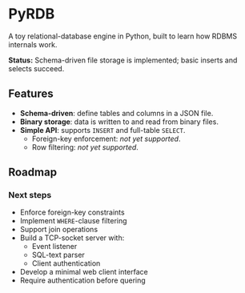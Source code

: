 # PyRDB

A toy relational-database engine in Python, built to learn how RDBMS internals work.

**Status:** Schema-driven file storage is implemented; basic inserts and selects succeed.

## Features

- **Schema-driven**: define tables and columns in a JSON file.
- **Binary storage**: data is written to and read from binary files.
- **Simple API**: supports `INSERT` and full-table `SELECT`.
  - Foreign-key enforcement: _not yet supported_.
  - Row filtering: _not yet supported_.

## Roadmap

### Next steps
- Enforce foreign-key constraints  
- Implement `WHERE`-clause filtering
- Support join operations  
- Build a TCP-socket server with:
  - Event listener  
  - SQL-text parser
  - Client authentication
- Develop a minimal web client interface
- Require authentication before quering
